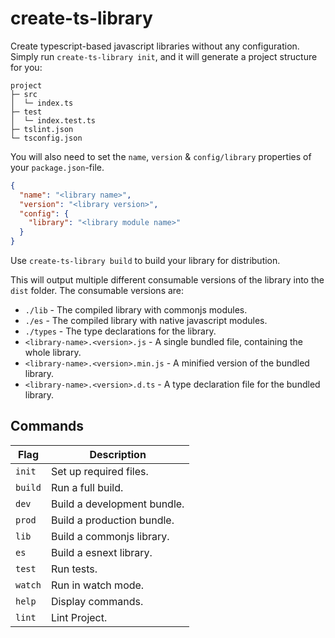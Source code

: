 # create-ts-library

Create typescript-based javascript libraries without any configuration. Simply run `create-ts-library init`, and it will generate a project structure for you:

```
project
├─ src
│  └─ index.ts
├─ test
│  └─ index.test.ts
├─ tslint.json
└─ tsconfig.json
```

You will also need to set the `name`, `version` & `config/library` properties of your `package.json`-file.

```json
{
  "name": "<library name>",
  "version": "<library version>",
  "config": {
    "library": "<library module name>"
  }
}
```

Use `create-ts-library build` to build your library for distribution.

This will output multiple different consumable versions of the library into the `dist` folder.
The consumable versions are:

- `./lib` - The compiled library with commonjs modules.
- `./es` - The compiled library with native javascript modules.
- `./types` - The type declarations for the library.
- `<library-name>.<version>.js` - A single bundled file, containing the whole library.
- `<library-name>.<version>.min.js` - A minified version of the bundled library.
- `<library-name>.<version>.d.ts` - A type declaration file for the bundled library.

## Commands

| Flag    | Description                 |
| ------- | --------------------------- |
| `init`  | Set up required files.      |
| `build` | Run a full build.           |
| `dev`   | Build a development bundle. |
| `prod`  | Build a production bundle.  |
| `lib`   | Build a commonjs library.   |
| `es`    | Build a esnext library.     |
| `test`  | Run tests.                  |
| `watch` | Run in watch mode.          |
| `help`  | Display commands.           |
| `lint`  | Lint Project.               |
